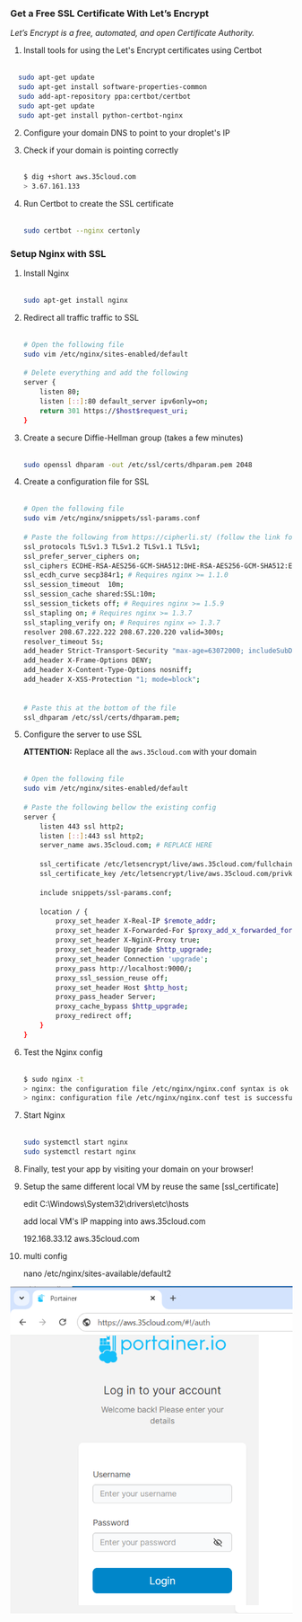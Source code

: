 ### Get a Free SSL Certificate With Let’s Encrypt

_Let’s Encrypt is a free, automated, and open Certificate Authority._

1. Install tools for using the Let's Encrypt certificates using Certbot

```bash

  sudo apt-get update
  sudo apt-get install software-properties-common
  sudo add-apt-repository ppa:certbot/certbot
  sudo apt-get update
  sudo apt-get install python-certbot-nginx

```

2. Configure your domain DNS to point to your droplet's IP

3. Check if your domain is pointing correctly

   ```bash

   $ dig +short aws.35cloud.com
   > 3.67.161.133

   ```

4. Run Certbot to create the SSL certificate

   ```bash

   sudo certbot --nginx certonly

   ```

### Setup Nginx with SSL

1.  Install Nginx

    ```bash

    sudo apt-get install nginx

    ```

2.  Redirect all traffic traffic to SSL

    ```bash

    # Open the following file
    sudo vim /etc/nginx/sites-enabled/default

    # Delete everything and add the following
    server {
        listen 80;
        listen [::]:80 default_server ipv6only=on;
        return 301 https://$host$request_uri;
    }

    ```

3.  Create a secure Diffie-Hellman group (takes a few minutes)

    ```bash

    sudo openssl dhparam -out /etc/ssl/certs/dhparam.pem 2048

    ```

4.  Create a configuration file for SSL

    ```bash

    # Open the following file
    sudo vim /etc/nginx/snippets/ssl-params.conf

    # Paste the following from https://cipherli.st/ (follow the link for more info)
    ssl_protocols TLSv1.3 TLSv1.2 TLSv1.1 TLSv1;
    ssl_prefer_server_ciphers on;
    ssl_ciphers ECDHE-RSA-AES256-GCM-SHA512:DHE-RSA-AES256-GCM-SHA512:ECDHE-RSA-AES256-GCM-SHA384:DHE-RSA-AES256-GCM-SHA384:ECDHE-RSA-AES256-SHA384;
    ssl_ecdh_curve secp384r1; # Requires nginx >= 1.1.0
    ssl_session_timeout  10m;
    ssl_session_cache shared:SSL:10m;
    ssl_session_tickets off; # Requires nginx >= 1.5.9
    ssl_stapling on; # Requires nginx >= 1.3.7
    ssl_stapling_verify on; # Requires nginx => 1.3.7
    resolver 208.67.222.222 208.67.220.220 valid=300s;
    resolver_timeout 5s;
    add_header Strict-Transport-Security "max-age=63072000; includeSubDomains; preload";
    add_header X-Frame-Options DENY;
    add_header X-Content-Type-Options nosniff;
    add_header X-XSS-Protection "1; mode=block";
    
    
    # Paste this at the bottom of the file
    ssl_dhparam /etc/ssl/certs/dhparam.pem;

    ```

5.  Configure the server to use SSL

    **ATTENTION:** Replace all the `aws.35cloud.com` with your domain

    ```bash

    # Open the following file
    sudo vim /etc/nginx/sites-enabled/default

    # Paste the following bellow the existing config
    server {
        listen 443 ssl http2;
        listen [::]:443 ssl http2;
        server_name aws.35cloud.com; # REPLACE HERE

        ssl_certificate /etc/letsencrypt/live/aws.35cloud.com/fullchain.pem; # REPLACE HERE
        ssl_certificate_key /etc/letsencrypt/live/aws.35cloud.com/privkey.pem; # REPLACE HERE

        include snippets/ssl-params.conf;

        location / {
            proxy_set_header X-Real-IP $remote_addr;
            proxy_set_header X-Forwarded-For $proxy_add_x_forwarded_for;
            proxy_set_header X-NginX-Proxy true;
            proxy_set_header Upgrade $http_upgrade;
            proxy_set_header Connection 'upgrade';
            proxy_pass http://localhost:9000/;
            proxy_ssl_session_reuse off;
            proxy_set_header Host $http_host;
            proxy_pass_header Server;
            proxy_cache_bypass $http_upgrade;
            proxy_redirect off;
        }
    }

    ```

6.  Test the Nginx config

    ```bash

    $ sudo nginx -t
    > nginx: the configuration file /etc/nginx/nginx.conf syntax is ok
    > nginx: configuration file /etc/nginx/nginx.conf test is successful

    ```

7.  Start Nginx

    ```bash

    sudo systemctl start nginx
    sudo systemctl restart nginx

    ```

8.  Finally, test your app by visiting your domain on your browser!

9.  Setup the same different local VM by reuse the same [ssl_certificate]

    edit C:\Windows\System32\drivers\etc\hosts
    
    add local VM's IP mapping into aws.35cloud.com
    
    192.168.33.12   aws.35cloud.com
10. multi config

    nano /etc/nginx/sites-available/default2

![App Screenshot](/k8s/img/ssl.png)